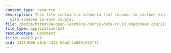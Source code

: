 ```yaml
---
content_type: resource
description: This file contains a scenario that focuses to include miniature golf
  with someone in each couple.
file: /media/https%3A/open-learning-course-data-rc.s3.amazonaws.com/21m-604-playwriting-i-spring-2005/333f4608e81b431506a25a828c552f72_week9.pdf
file_type: application/pdf
resourcetype: Document
title: week9.pdf
uid: 333f4608-e81b-4315-06a2-5a828c552f72
---
```

